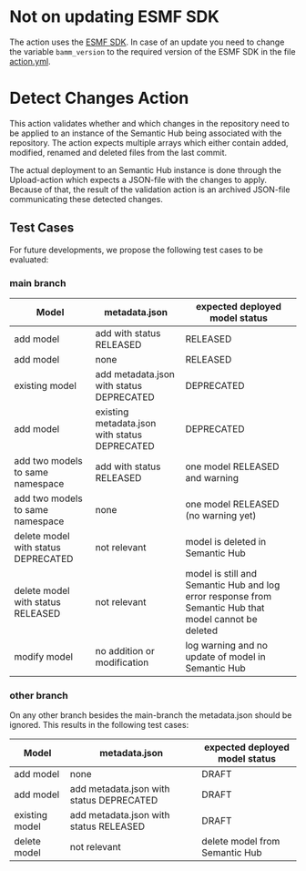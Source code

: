 <!--
#######################################################################
# Copyright (c) 2023 Contributors to the Eclipse Foundation
#
# See the NOTICE file(s) distributed with this work for additional
# information regarding copyright ownership.
#
# This work is made available under the terms of the
# Creative Commons Attribution 4.0 International (CC-BY-4.0) license,
# which is available at
# https://creativecommons.org/licenses/by/4.0/legalcode.
#
# SPDX-License-Identifier: CC-BY-4.0
#######################################################################
-->
# Not on updating ESMF SDK 
The action uses the [ESMF SDK](https://github.com/eclipse-esmf/esmf-sdk). In case of an update you need to change the variable ``bamm_version`` to the required version of the ESMF SDK in the file [action.yml](action.yml).

# Detect Changes Action
This action validates whether and which changes in the repository need to be applied to an instance of the Semantic Hub being associated with the repository.
The action expects multiple arrays which either contain added, modified, renamed and deleted files from the last commit. 

The actual deployment to an Semantic Hub instance is done through the Upload-action which expects a JSON-file with the changes to apply. Because of that, the result of the validation action is an archived JSON-file communicating these detected changes. 


## Test Cases
For future developments, we propose the following test cases to be evaluated:

### main branch

| Model | metadata.json | expected deployed model status |
----| ---- | ----- |
add model | add with status RELEASED | RELEASED
add model | none | RELEASED
existing model | add metadata.json with status DEPRECATED | DEPRECATED
add model | existing metadata.json with status DEPRECATED | DEPRECATED
add two models to same namespace | add with status RELEASED | one model RELEASED and warning
add two models to same namespace | none | one model RELEASED (no warning yet)
delete model with status DEPRECATED  | not relevant | model is deleted in Semantic Hub 
delete model with status RELEASED | not relevant | model is still and Semantic Hub and log error response from Semantic Hub that model cannot be deleted
modify model | no addition or modification | log warning and no update of model in Semantic Hub

### other branch
On any other branch besides the main-branch the metadata.json should be ignored. This results in the following test cases: 

| Model | metadata.json | expected deployed model status |
----| ---- | ----- |
add model | none | DRAFT
add model | add metadata.json with status DEPRECATED | DRAFT
existing model | add metadata.json with status RELEASED | DRAFT
delete model | not relevant | delete model from Semantic Hub



